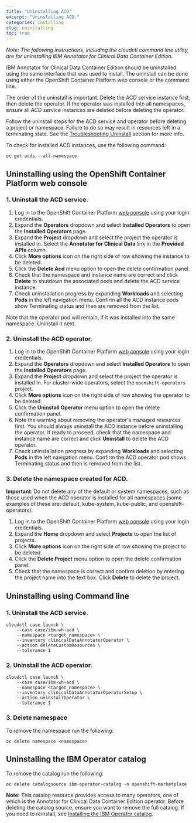 ```yaml
---
title: "Uninstalling ACD"
excerpt: "Uninstalling ACD."
categories: installing
slug: uninstalling
toc: true
---
```

_Note: The following instructions, including the cloudctl command line utility, are for uninstalling IBM Annotator for Clinical Data Container Edition._

IBM Annotator for Clinical Data Container Edition should be uninstalled using the same interface that was used to install. The uninstall can be done using either the OpenShift Container Platform web console or the command line.

The order of the uninstall is important. Delete the ACD service instance first, then delete the operator. If the operator was installed into all namespaces, ensure all ACD service instances are deleted before deleting the operator.

Follow the uninstall steps for the ACD service and operator before deleting a project or namespace. Failure to do so may result in resources left in a terminating state. See the [Troubleshooting Uninstall](/troubleshooting/troubleshooting-uninstall/) section for more info.

To check for installed ACD instances, use the following command:

```
oc get acds --all-namespace
```

## Uninstalling using the OpenShift Container Platform web console

### 1. Uninstall the ACD service.

1. Log in to the OpenShift Container Platform [web console](https://docs.openshift.com/container-platform/4.7/web_console/web-console.html) using your login credentials.
1. Expand the **Operators** dropdown and select **Installed Operators** to open the **Installed Operators** page.
1. Expand the **Project** dropdown and select the project the operator is installed in. Select the **Annotator for Clinical Data** link in the **Provided APIs** column.
1. Click **More options** icon on the right side of row showing the instance to be deleted.
1. Click the **Delete Acd** menu option to open the delete confirmation panel.
1. Check that the namespace and instance name are correct and click **Delete** to shutdown the associated pods and delete the ACD service instance.
1. Check uninstallation progress by expanding **Workloads** and selecting **Pods** in the left navigation menu.
Confirm all the ACD instance pods show  Terminating status and then are removed from the list.

Note that the operator pod will remain, if it was installed into the same namespace. Uninstall it next.

### 2. Uninstall the ACD operator.

1. Log in to the OpenShift Container Platform [web console](https://docs.openshift.com/container-platform/4.7/web_console/web-console.html) using your login credentials.
1. Expand the **Operators** dropdown and select **Installed Operators** to open the **Installed Operators** page.
1. Expand the **Project** dropdown and select the project the operator is installed in. For cluster-wide operators, select the `openshift-operators` project.
1. Click **More options** icon on the right side of row showing the operator to be deleted.
1. Click the **Uninstall Operator** menu option to open the delete confirmation panel.
1. Note the warning about removing the operator's managed resources first. You should always uninstall the ACD instance before uninstalling the operator. If ready to proceed, check that the namespace and instance name are correct and click **Uninstall** to delete the ACD operator.
1. Check uninstallation progress by expanding **Workloads** and selecting **Pods** in the left navigation menu.
Confirm the ACD operator pod shows Terminating status and then is removed from the list.

### 3. Delete the namespace created for ACD.

**Important**: Do not delete any of the default or system namespaces, such as those used when the ACD operator is installed for all namespaces (some examples of these are: default, kube-system, kube-public, and openshift-operators).

1. Log in to the OpenShift Container Platform [web console](https://docs.openshift.com/container-platform/4.7/web_console/web-console.html) using your login credentials.
1. Expand the **Home** dropdown and select **Projects** to open the list of projects.
1. Click **More options** icon on the right side of row showing the project to be deleted.
1. Click the **Delete Project** menu option to open the delete confirmation panel.
1. Check that the namespace is correct and confirm deletion by entering the project name into the text box. Click **Delete** to delete the project.

## Uninstalling using Command line

### 1. Uninstall the ACD service.

```
cloudctl case launch \
    --case case/ibm-wh-acd \
    --namespace <target_namespace> \
    --inventory clinicalDataAnnotatorOperator \
    --action deleteCustomResources \
    --tolerance 1
```

### 2. Uninstall the ACD operator.

```
cloudctl case launch \
    --case case/ibm-wh-acd \
    --namespace <target_namespace> \
    --inventory clinicalDataAnnotatorOperatorSetup \
    --action uninstallOperator \
    --tolerance 1
```

### 3. Delete namespace

To remove the namespace run the following:

```
oc delete namespace <namespace>
```

## Uninstalling the IBM Operator catalog

To remove the catalog run the following:

```
oc delete catalogsource ibm-operator-catalog -n openshift-marketplace
```

**Note:** This catalog resource provides access to many operators, one of which is the Annotator for Clinical Data Container Edition operator. Before deleting the catalog source, ensure you want to remove the full catalog. If you need to reinstall, see [Installing the IBM Operator catalog](/installing/installing/#installing-the-ibm-operator-catalog).
